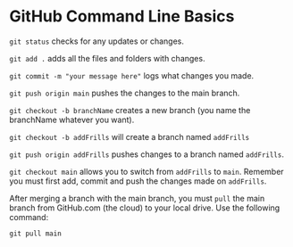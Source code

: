 # GitHub Command Line Basics

`git status` checks for any updates or changes.

`git add .` adds all the files and folders with changes.

`git commit -m "your message here"` logs what changes you made.

`git push origin main` pushes the changes to the main branch.

`git checkout -b branchName` creates a new branch (you name the branchName whatever you want).

`git checkout -b addFrills` will create a branch named `addFrills`

`git push origin addFrills` pushes changes to a branch named `addFrills`.

`git checkout main` allows you to switch from `addFrills` to `main`. Remember you must first add, commit and push the changes made on `addFrills`.

After merging a branch with the main branch, you must `pull` the main branch from GitHub.com (the cloud) to your local drive. Use the following command:

`git pull main`
